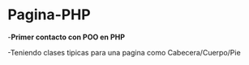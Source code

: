 # Pagina-PHP

-**Primer contacto con POO en PHP**

-Teniendo clases tipicas para una pagina como Cabecera/Cuerpo/Pie


